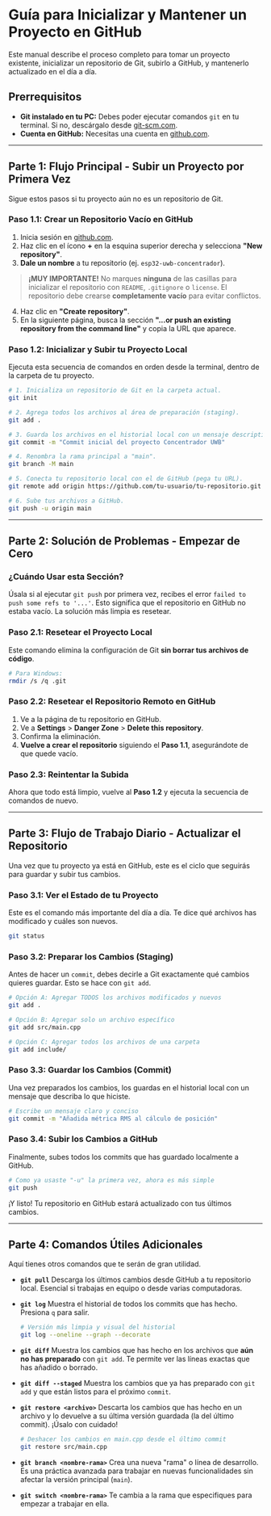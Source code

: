 # Guía para Inicializar y Mantener un Proyecto en GitHub

Este manual describe el proceso completo para tomar un proyecto existente, inicializar un repositorio de Git, subirlo a GitHub, y mantenerlo actualizado en el día a día.

## Prerrequisitos

- **Git instalado en tu PC:** Debes poder ejecutar comandos `git` en tu terminal. Si no, descárgalo desde [git-scm.com](https://git-scm.com/).
- **Cuenta en GitHub:** Necesitas una cuenta en [github.com](https://github.com).

---

## Parte 1: Flujo Principal - Subir un Proyecto por Primera Vez

Sigue estos pasos si tu proyecto aún no es un repositorio de Git.

### Paso 1.1: Crear un Repositorio Vacío en GitHub

1.  Inicia sesión en [github.com](https://github.com).
2.  Haz clic en el ícono **+** en la esquina superior derecha y selecciona **"New repository"**.
3.  **Dale un nombre** a tu repositorio (ej. `esp32-uwb-concentrador`).

> **¡MUY IMPORTANTE!**
> No marques **ninguna** de las casillas para inicializar el repositorio con `README`, `.gitignore` o `license`. El repositorio debe crearse **completamente vacío** para evitar conflictos.

4.  Haz clic en **"Create repository"**.
5.  En la siguiente página, busca la sección **"...or push an existing repository from the command line"** y copia la URL que aparece.

### Paso 1.2: Inicializar y Subir tu Proyecto Local

Ejecuta esta secuencia de comandos en orden desde la terminal, dentro de la carpeta de tu proyecto.

```bash
# 1. Inicializa un repositorio de Git en la carpeta actual.
git init

# 2. Agrega todos los archivos al área de preparación (staging).
git add .

# 3. Guarda los archivos en el historial local con un mensaje descriptivo.
git commit -m "Commit inicial del proyecto Concentrador UWB"

# 4. Renombra la rama principal a "main".
git branch -M main

# 5. Conecta tu repositorio local con el de GitHub (pega tu URL).
git remote add origin https://github.com/tu-usuario/tu-repositorio.git

# 6. Sube tus archivos a GitHub.
git push -u origin main
```

---

## Parte 2: Solución de Problemas - Empezar de Cero

### ¿Cuándo Usar esta Sección?

Úsala si al ejecutar `git push` por primera vez, recibes el error `failed to push some refs to '...'`. Esto significa que el repositorio en GitHub no estaba vacío. La solución más limpia es resetear.

### Paso 2.1: Resetear el Proyecto Local

Este comando elimina la configuración de Git **sin borrar tus archivos de código**.

```bash
# Para Windows:
rmdir /s /q .git
```

### Paso 2.2: Resetear el Repositorio Remoto en GitHub

1.  Ve a la página de tu repositorio en GitHub.
2.  Ve a **Settings** > **Danger Zone** > **Delete this repository**.
3.  Confirma la eliminación.
4.  **Vuelve a crear el repositorio** siguiendo el **Paso 1.1**, asegurándote de que quede vacío.

### Paso 2.3: Reintentar la Subida

Ahora que todo está limpio, vuelve al **Paso 1.2** y ejecuta la secuencia de comandos de nuevo.

---

## Parte 3: Flujo de Trabajo Diario - Actualizar el Repositorio

Una vez que tu proyecto ya está en GitHub, este es el ciclo que seguirás para guardar y subir tus cambios.

### Paso 3.1: Ver el Estado de tu Proyecto

Este es el comando más importante del día a día. Te dice qué archivos has modificado y cuáles son nuevos.

```bash
git status
```

### Paso 3.2: Preparar los Cambios (Staging)

Antes de hacer un `commit`, debes decirle a Git exactamente qué cambios quieres guardar. Esto se hace con `git add`.

```bash
# Opción A: Agregar TODOS los archivos modificados y nuevos
git add .

# Opción B: Agregar solo un archivo específico
git add src/main.cpp

# Opción C: Agregar todos los archivos de una carpeta
git add include/
```

### Paso 3.3: Guardar los Cambios (Commit)

Una vez preparados los cambios, los guardas en el historial local con un mensaje que describa lo que hiciste.

```bash
# Escribe un mensaje claro y conciso
git commit -m "Añadida métrica RMS al cálculo de posición"
```

### Paso 3.4: Subir los Cambios a GitHub

Finalmente, subes todos los commits que has guardado localmente a GitHub.

```bash
# Como ya usaste "-u" la primera vez, ahora es más simple
git push
```

¡Y listo! Tu repositorio en GitHub estará actualizado con tus últimos cambios.

---

## Parte 4: Comandos Útiles Adicionales

Aquí tienes otros comandos que te serán de gran utilidad.

- **`git pull`**
  Descarga los últimos cambios desde GitHub a tu repositorio local. Esencial si trabajas en equipo o desde varias computadoras.

- **`git log`**
  Muestra el historial de todos los commits que has hecho. Presiona `q` para salir.
  ```bash
  # Versión más limpia y visual del historial
  git log --oneline --graph --decorate
  ```

- **`git diff`**
  Muestra los cambios que has hecho en los archivos que **aún no has preparado** con `git add`. Te permite ver las líneas exactas que has añadido o borrado.

- **`git diff --staged`**
  Muestra los cambios que ya has preparado con `git add` y que están listos para el próximo `commit`.

- **`git restore <archivo>`**
  Descarta los cambios que has hecho en un archivo y lo devuelve a su última versión guardada (la del último commit). ¡Úsalo con cuidado!
  ```bash
  # Deshacer los cambios en main.cpp desde el último commit
  git restore src/main.cpp
  ```

- **`git branch <nombre-rama>`**
  Crea una nueva "rama" o línea de desarrollo. Es una práctica avanzada para trabajar en nuevas funcionalidades sin afectar la versión principal (`main`).

- **`git switch <nombre-rama>`**
  Te cambia a la rama que especifiques para empezar a trabajar en ella.